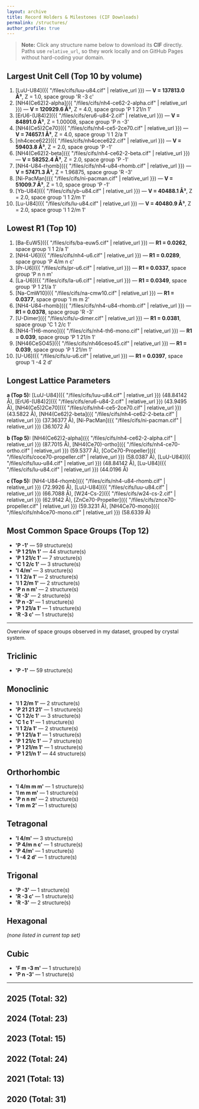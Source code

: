 ```yaml
---
layout: archive
title: Record Holders & Milestones (CIF Downloads)
permalink: /structures/
author_profile: true
---
```


> **Note:** Click any structure name below to download its **CIF** directly.  
> Paths use `relative_url`, so they work locally and on GitHub Pages without hard-coding your domain.

## Largest Unit Cell (Top 10 by volume)
1. [LuU-U84]({{ "/files/cifs/luu-u84.cif" | relative_url }}) — **V = 137813.0 Å³**, Z = 1.0, space group 'R -3 c'
2. [NH4(Ce62)2-alpha]({{ "/files/cifs/nh4-ce62-2-alpha.cif" | relative_url }}) — **V = 120929.6 Å³**, Z = 4.0, space group 'P 1 21/n 1'
3. [ErU6-(U84)2]({{ "/files/cifs/eru6-u84-2.cif" | relative_url }}) — **V = 84891.0 Å³**, Z = 1.00008, space group 'P n -3'
4. [NH4(Ce5)2Ce70]({{ "/files/cifs/nh4-ce5-2ce70.cif" | relative_url }}) — **V = 74657.1 Å³**, Z = 4.0, space group 'I 1 2/a 1'
5. [nh4cece622]({{ "/files/cifs/nh4cece622.cif" | relative_url }}) — **V = 59403.8 Å³**, Z = 2.0, space group 'P -1'
6. [NH4(Ce62)2-beta]({{ "/files/cifs/nh4-ce62-2-beta.cif" | relative_url }}) — **V = 58252.4 Å³**, Z = 2.0, space group 'P -1'
7. [NH4-U84-rhomb]({{ "/files/cifs/nh4-u84-rhomb.cif" | relative_url }}) — **V = 57471.3 Å³**, Z = 1.96875, space group 'R -3'
8. [Ni-PacMan]({{ "/files/cifs/ni-pacman.cif" | relative_url }}) — **V = 51009.7 Å³**, Z = 1.0, space group 'P -1'
9. [Yb-U84]({{ "/files/cifs/yb-u84.cif" | relative_url }}) — **V = 40488.1 Å³**, Z = 2.0, space group 'I 1 2/m 1'
10. [Lu-U84]({{ "/files/cifs/lu-u84.cif" | relative_url }}) — **V = 40480.9 Å³**, Z = 2.0, space group 'I 1 2/m 1'

## Lowest R1 (Top 10)
1. [Ba-EuW5]({{ "/files/cifs/ba-euw5.cif" | relative_url }}) — **R1 = 0.0262**, space group 'I 1 2/a 1'
2. [NH4-U6]({{ "/files/cifs/nh4-u6.cif" | relative_url }}) — **R1 = 0.0289**, space group 'P 4/m n c'
3. [Pr-U6]({{ "/files/cifs/pr-u6.cif" | relative_url }}) — **R1 = 0.0337**, space group 'P n n m'
4. [La-U6]({{ "/files/cifs/la-u6.cif" | relative_url }}) — **R1 = 0.0349**, space group 'P 1 21/a 1'
5. [Na-CmW10]({{ "/files/cifs/na-cmw10.cif" | relative_url }}) — **R1 = 0.0377**, space group 'I m m 2'
6. [NH4-U84-rhomb]({{ "/files/cifs/nh4-u84-rhomb.cif" | relative_url }}) — **R1 = 0.0378**, space group 'R -3'
7. [U-Dimer]({{ "/files/cifs/u-dimer.cif" | relative_url }}) — **R1 = 0.0381**, space group 'C 1 2/c 1'
8. [NH4-TH6-mono]({{ "/files/cifs/nh4-th6-mono.cif" | relative_url }}) — **R1 = 0.039**, space group 'P 1 21/n 1'
9. [NH46CeSO45]({{ "/files/cifs/nh46ceso45.cif" | relative_url }}) — **R1 = 0.039**, space group 'P 1 21/m 1'
10. [U-U6]({{ "/files/cifs/u-u6.cif" | relative_url }}) — **R1 = 0.0397**, space group 'I -4 2 d'

## Longest Lattice Parameters
**a (Top 5):**  [LuU-U84]({{ "/files/cifs/luu-u84.cif" | relative_url }}) (48.84142 Å), [ErU6-(U84)2]({{ "/files/cifs/eru6-u84-2.cif" | relative_url }}) (43.9495 Å), [NH4(Ce5)2Ce70]({{ "/files/cifs/nh4-ce5-2ce70.cif" | relative_url }}) (43.5822 Å), [NH4(Ce62)2-beta]({{ "/files/cifs/nh4-ce62-2-beta.cif" | relative_url }}) (37.36377 Å), [Ni-PacMan]({{ "/files/cifs/ni-pacman.cif" | relative_url }}) (36.1072 Å)

**b (Top 5):**  [NH4(Ce62)2-alpha]({{ "/files/cifs/nh4-ce62-2-alpha.cif" | relative_url }}) (87.7015 Å), [NH4(Ce70)-ortho]({{ "/files/cifs/nh4-ce70-ortho.cif" | relative_url }}) (59.5377 Å), [CoCe70-Propeller]({{ "/files/cifs/coce70-propeller.cif" | relative_url }}) (58.0387 Å), [LuU-U84]({{ "/files/cifs/luu-u84.cif" | relative_url }}) (48.84142 Å), [Lu-U84]({{ "/files/cifs/lu-u84.cif" | relative_url }}) (44.0196 Å)

**c (Top 5):**  [NH4-U84-rhomb]({{ "/files/cifs/nh4-u84-rhomb.cif" | relative_url }}) (72.9926 Å), [LuU-U84]({{ "/files/cifs/luu-u84.cif" | relative_url }}) (66.7088 Å), [W24-Cs-2]({{ "/files/cifs/w24-cs-2.cif" | relative_url }}) (62.9142 Å), [ZnCe70-Propeller]({{ "/files/cifs/znce70-propeller.cif" | relative_url }}) (59.3231 Å), [NH4Ce70-mono]({{ "/files/cifs/nh4ce70-mono.cif" | relative_url }}) (58.6339 Å)

## Most Common Space Groups (Top 12)
- **'P -1'** — 59 structure(s)
- **'P 1 21/n 1'** — 44 structure(s)
- **'P 1 21/c 1'** — 7 structure(s)
- **'C 1 2/c 1'** — 3 structure(s)
- **'I 4/m'** — 3 structure(s)
- **'I 1 2/a 1'** — 2 structure(s)
- **'I 1 2/m 1'** — 2 structure(s)
- **'P n n m'** — 2 structure(s)
- **'R -3'** — 2 structure(s)
- **'P n -3'** — 1 structure(s)
- **'P 1 21/a 1'** — 1 structure(s)
- **'R -3 c'** — 1 structure(s)

----

Overview of space groups observed in my dataset, grouped by crystal system.

## Triclinic
- **'P -1'** — 59 structure(s)

## Monoclinic
- **'I 1 2/m 1'** — 2 structure(s)
- **'P 21 21 21'** — 1 structure(s)
- **'C 1 2/c 1'** — 3 structure(s)
- **'C 1 c 1'** — 1 structure(s)
- **'I 1 2/a 1'** — 2 structure(s)
- **'P 1 21/a 1'** — 1 structure(s)
- **'P 1 21/c 1'** — 7 structure(s)
- **'P 1 21/m 1'** — 1 structure(s)
- **'P 1 21/n 1'** — 44 structure(s)

## Orthorhombic
- **'I 4/m m m'** — 1 structure(s)
- **'I m m m'** — 1 structure(s)
- **'P n n m'** — 2 structure(s)
- **'I m m 2'** — 1 structure(s)

## Tetragonal
- **'I 4/m'** — 3 structure(s)
- **'P 4/m n c'** — 1 structure(s)
- **'P 4/m'** — 1 structure(s)
- **'I -4 2 d'** — 1 structure(s)

## Trigonal
- **'P -3'** — 1 structure(s)
- **'R -3 c'** — 1 structure(s)
- **'R -3'** — 2 structure(s)

## Hexagonal
*(none listed in current top set)*

## Cubic
- **'F m -3 m'** — 1 structure(s)
- **'P n -3'** — 1 structure(s)

-----

## 2025  (Total: 32)

## 2024  (Total: 23)

## 2023  (Total: 15)

## 2022  (Total: 24)

## 2021  (Total: 13)

## 2020  (Total: 31)

